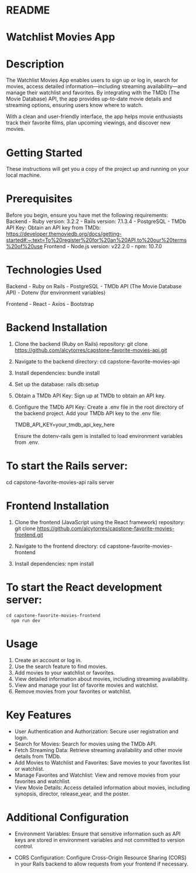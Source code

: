 # README

# Watchlist Movies App

# Description
  The Watchlist Movies App enables users to sign up or log in, search for movies, access detailed information—including streaming availability—and manage their watchlist and favorites. By integrating with the TMDb (The Movie Database) API, the app provides up-to-date movie details and streaming options, ensuring users know where to watch.

  With a clean and user-friendly interface, the app helps movie enthusiasts track their favorite films, plan upcoming viewings, and discover new movies.

# Getting Started
  These instructions will get you a copy of the project up and running on your local machine.

# Prerequisites
  Before you begin, ensure you have met the following requirements:
    Backend
      - Ruby version: 3.2.2
      - Rails version: 7.1.3.4
      - PostgreSQL
      - TMDb API Key: Obtain an API key from TMDb: https://developer.themoviedb.org/docs/getting-started#:~:text=To%20register%20for%20an%20API,to%20our%20terms%20of%20use
    Frontend
      - Node.js version: v22.2.0
      - npm: 10.7.0

# Technologies Used
  Backend
    - Ruby on Rails
    - PostgreSQL
    - TMDb API (The Movie Database API)
    - Dotenv (for environment variables)

  Frontend
    - React
    - Axios
    - Bootstrap

# Backend Installation
  1. Clone the backend (Ruby on Rails) repository:
       git clone https://github.com/alcytorres/capstone-favorite-movies-api.git

  2. Navigate to the backend directory:
       cd capstone-favorite-movies-api

  3. Install dependencies:
       bundle install

  4. Set up the database:
       rails db:setup

  5. Obtain a TMDb API Key:
       Sign up at TMDb to obtain an API key.

  6. Configure the TMDb API Key:
       Create a .env file in the root directory of the backend project.
       Add your TMDb API key to the .env file:

       TMDB_API_KEY=your_tmdb_api_key_here

       Ensure the dotenv-rails gem is installed to load environment variables from .env.

# To start the Rails server:
  cd capstone-favorite-movies-api
    rails server

# Frontend Installation
  1. Clone the frontend (JavaScript using the React framework) repository:
       git clone https://github.com/alcytorres/capstone-favorite-movies-frontend.git

  2. Navigate to the frontend directory:
       cd capstone-favorite-movies-frontend

  3. Install dependencies:
       npm install

# To start the React development server:
    cd capstone-favorite-movies-frontend
      npm run dev

# Usage
  1. Create an account or log in.
  2. Use the search feature to find movies.
  3. Add movies to your watchlist or favorites.
  4. View detailed information about movies, including streaming availability.
  5. View and manage your list of favorite movies and watchlist.
  6. Remove movies from your favorites or watchlist.

# Key Features 
  -  User Authentication and Authorization: Secure user registration and login.
  - Search for Movies: Search for movies using the TMDb API.
  - Fetch Streaming Data: Retrieve streaming availability and other movie details from TMDb.
  - Add Movies to Watchlist and Favorites: Save movies to your favorites list or watchlist.
  - Manage Favorites and Watchlist: View and remove movies from your favorites and watchlist.
  - View Movie Details: Access detailed information about movies, including synopsis, director, release_year, and the poster.

# Additional Configuration
  - Environment Variables: Ensure that sensitive information such as API keys are stored in environment variables and not committed to version control.
  
  - CORS Configuration: Configure Cross-Origin Resource Sharing (CORS) in your Rails backend to allow requests from your frontend if necessary.

